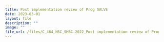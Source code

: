 ```yaml
---
title: Post implementation review of Prog SALVE
date: 2023-03-01
layout: file
description: ""
image: ""
file_url: /files/C_464_NSC_SHBC 2022_Post implementation review of Prog SALVE.pdf
---
```

